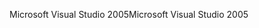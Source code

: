 <span data-ttu-id="103f3-101">Microsoft Visual Studio 2005</span><span class="sxs-lookup"><span data-stu-id="103f3-101">Microsoft Visual Studio 2005</span></span>
